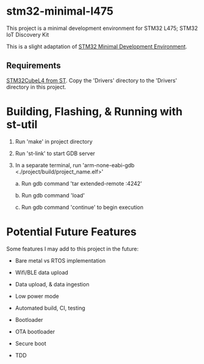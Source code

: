 # stm32-minimal-l475

This project is a minimal development environment for STM32 L475; STM32 IoT Discovery Kit

This is a slight adaptation of  [STM32 Minimal Development Environment](https://www.purplealienplanet.com/node/69).

## Requirements
[STM32CubeL4 from ST](https://www.st.com/en/embedded-software/stm32cubel4.html). Copy the 'Drivers' directory to the 'Drivers' directory in this project.

# Building, Flashing, & Running with st-util

1. Run 'make' in project directory

2. Run 'st-link' to start GDB server

3. In a separate terminal, run 'arm-none-eabi-gdb <./project/build/project_name.elf>'

    a. Run gdb command 'tar extended-remote :4242'
    
    b. Run gdb command 'load'

    c. Run gdb command 'continue' to begin execution

# Potential Future Features

Some features I may add to this project in the future:

- Bare metal vs RTOS implementation

- Wifi/BLE data upload

- Data upload, & data ingestion

- Low power mode

- Automated build, CI, testing

- Bootloader

- OTA bootloader

- Secure boot

- TDD


